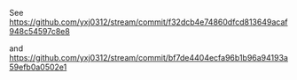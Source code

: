 See https://github.com/yxj0312/stream/commit/f32dcb4e74860dfcd813649acaf948c54597c8e8

and https://github.com/yxj0312/stream/commit/bf7de4404ecfa96b1b96a94193a59efb0a0502e1